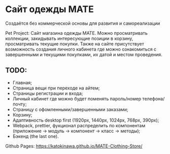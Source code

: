  # Сайт одежды MATE

Создаётся без коммерческой основы для развития и самореализации

Pet Project: Сайт магазина одежды MATE. Можно просматривать коллекции, закидывать интересующие позиции в корзину, просматривать текущие покупки. Также на сайте присутствует возможность создания личного кабинета где можно ознакомиться с завершенными и текущими покупками, их датой и местом проведения.

 ## TODO:

- Главная;
- Страница вещи при переходе на айтем;
- Страницы регистрации и входа;
- Личный кабинет где можно будет поменять пароль/номер телефона/почту;
- Страницу с офомленными/завершенными заказами;
- Корзину;
- Адаптивность desktop first (1920px, 1440px, 1024px, 768px, 390px);
- Webpack, prettier, фукционал распределить по компонентам (приложение -> модуль -> компонент -> класс -> методы);
- Бэкенд (the last one).

Github Pages: https://katokinawa.github.io/MATE-Clothing-Store/
